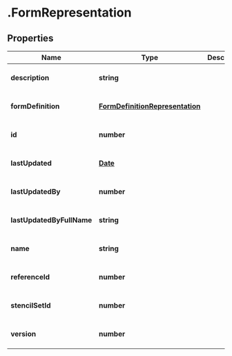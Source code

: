 # .FormRepresentation

## Properties
Name | Type | Description | Notes
------------ | ------------- | ------------- | -------------
**description** | **string** |  | [optional] [default to null]
**formDefinition** | [**FormDefinitionRepresentation**](FormDefinitionRepresentation.md) |  | [optional] [default to null]
**id** | **number** |  | [optional] [default to null]
**lastUpdated** | [**Date**](Date.md) |  | [optional] [default to null]
**lastUpdatedBy** | **number** |  | [optional] [default to null]
**lastUpdatedByFullName** | **string** |  | [optional] [default to null]
**name** | **string** |  | [optional] [default to null]
**referenceId** | **number** |  | [optional] [default to null]
**stencilSetId** | **number** |  | [optional] [default to null]
**version** | **number** |  | [optional] [default to null]


